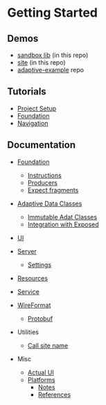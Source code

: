 # Getting Started

## Demos

* [sandbox lib](../adaptive-lib-sandbox) (in this repo)
* [site](../site/src)  (in this repo)
* [adaptive-example](https://github.com/spxbhuhb/adaptive-example) repo

## Tutorials

* [Project Setup](tutorials/project-setup.md)
* [Foundation](tutorials/foundation.md)
* [Navigation](tutorials/navigation.md)

## Documentation

* [Foundation](tutorials/foundation.md)
    * [Instructions](foundation/instructions.md)
    * [Producers](foundation/producer.md)
    * [Expect fragments](foundation/expect.md)


* [Adaptive Data Classes](adat/README.md)
  * [Immutable Adat Classes](adat/immutable-adat-classes.md)
  * [Integration with Exposed](adat/exposed.md)


* [UI](ui/README.md)

* [Server](server/README.md)
    * [Settings](server/settings.md)

* [Resources](resource/README.md)

* [Service](service/README.md)

* [WireFormat](wireformat/README.md)
    * [Protobuf](wireformat/protobuf.md)

* Utilities
  * [Call site name](./utilities/call-site-name.md)

* Misc
    * [Actual UI](internals/actual%20UI.md)
  * [Platforms](internals/platforms.md)
    * [Notes](notes.md)
    * [References](references.md)